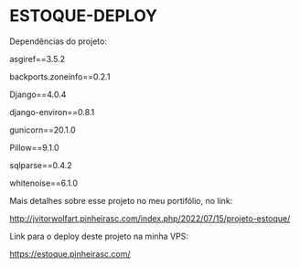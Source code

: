 # ESTOQUE-DEPLOY

Dependências do projeto:

asgiref==3.5.2

backports.zoneinfo==0.2.1

Django==4.0.4

django-environ==0.8.1

gunicorn==20.1.0

Pillow==9.1.0

sqlparse==0.4.2

whitenoise==6.1.0

Mais detalhes sobre esse projeto no meu portifólio, no link: 

http://jvitorwolfart.pinheirasc.com/index.php/2022/07/15/projeto-estoque/

Link para o deploy deste projeto na minha VPS:

https://estoque.pinheirasc.com/
